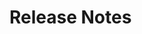 ﻿[title]: # (Release Notes)
[tags]: # (Account Lifecycle Manager,ALM,)
[priority]: # (9000)

# Release Notes

 


